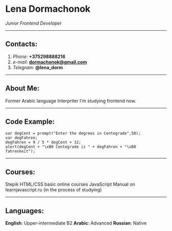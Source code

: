 # Lena Dormachonok
*Junior Frontend Developer*
___

## Contacts:
1. *Phone*: **+375298888216**
2. *e-mail*: **dormachonok@gmail.com**
3. *Telegram*: **@lena_dorm**
___

## About Me:
Former Arabic language Interpriter I'm studying frontend now.
___

## Code Example:
```
var degCent = prompt("Enter the degrees in Centegrade",50);
var degFahren;
degFahren = 9 / 5 * degCent + 32;
alert(degCent + "\xB0 Centegrade is " + degFahren + "\xB0 fahrenheit");
```
___

## Courses:
Stepik HTML/CSS basic online courses
JavaScript Manual on learnjavascript.ru (in the process of studying)
___

## Languages:
**English**: Upper-intermediate B2
**Arabic**: Advanced
**Russian**: Native

